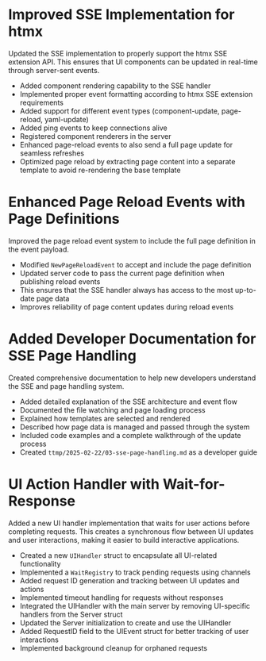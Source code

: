 # Improved SSE Implementation for htmx

Updated the SSE implementation to properly support the htmx SSE extension API. This ensures that UI components can be updated in real-time through server-sent events.

- Added component rendering capability to the SSE handler
- Implemented proper event formatting according to htmx SSE extension requirements
- Added support for different event types (component-update, page-reload, yaml-update)
- Added ping events to keep connections alive
- Registered component renderers in the server
- Enhanced page-reload events to also send a full page update for seamless refreshes
- Optimized page reload by extracting page content into a separate template to avoid re-rendering the base template 

# Enhanced Page Reload Events with Page Definitions

Improved the page reload event system to include the full page definition in the event payload.

- Modified `NewPageReloadEvent` to accept and include the page definition
- Updated server code to pass the current page definition when publishing reload events
- This ensures that the SSE handler always has access to the most up-to-date page data
- Improves reliability of page content updates during reload events 

# Added Developer Documentation for SSE Page Handling

Created comprehensive documentation to help new developers understand the SSE and page handling system.

- Added detailed explanation of the SSE architecture and event flow
- Documented the file watching and page loading process
- Explained how templates are selected and rendered
- Described how page data is managed and passed through the system
- Included code examples and a complete walkthrough of the update process
- Created `ttmp/2025-02-22/03-sse-page-handling.md` as a developer guide 

# UI Action Handler with Wait-for-Response

Added a new UI handler implementation that waits for user actions before completing requests. This creates a synchronous flow between UI updates and user interactions, making it easier to build interactive applications.

- Created a new `UIHandler` struct to encapsulate all UI-related functionality
- Implemented a `WaitRegistry` to track pending requests using channels
- Added request ID generation and tracking between UI updates and actions
- Implemented timeout handling for requests without responses
- Integrated the UIHandler with the main server by removing UI-specific handlers from the Server struct
- Updated the Server initialization to create and use the UIHandler
- Added RequestID field to the UIEvent struct for better tracking of user interactions
- Implemented background cleanup for orphaned requests 